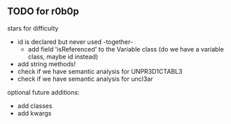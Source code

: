 ## TODO for r0b0p

stars for difficulty

- id is declared but never used -together-
  - add field 'isReferenced' to the Variable class (do we have a variable class, maybe id instead)
- add string methods!
- check if we have semantic analysis for UNPR3D1CTABL3
- check if we have semantic analysis for uncl3ar

optional future additions:

- add classes
- add kwargs
